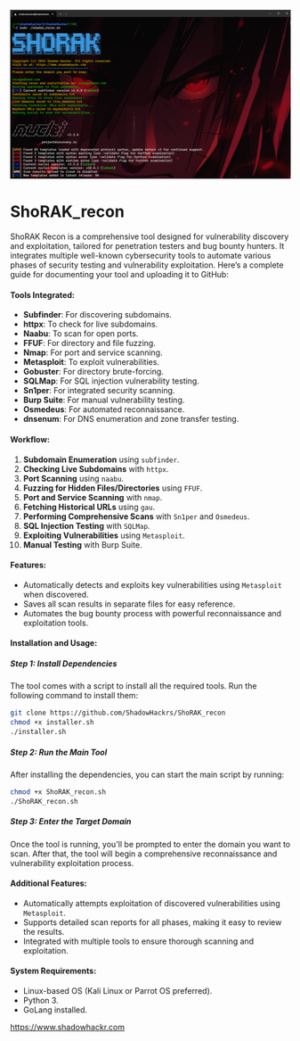 ![imsage alt](https://github.com/ShadowHackrs/ShoRAK_recon/blob/353d34fd869ae51b88acf27cb976fda47ee0115b/Screenshot%202024-10-12%20063411.png)

# ShoRAK_recon
ShoRAK Recon is a comprehensive tool designed for vulnerability discovery and exploitation, tailored for penetration testers and bug bounty hunters. It integrates multiple well-known cybersecurity tools to automate various phases of security testing and vulnerability exploitation.
Here’s a complete guide for documenting your tool and uploading it to GitHub:

#### **Tools Integrated**:
- **Subfinder**: For discovering subdomains.
- **httpx**: To check for live subdomains.
- **Naabu**: To scan for open ports.
- **FFUF**: For directory and file fuzzing.
- **Nmap**: For port and service scanning.
- **Metasploit**: To exploit vulnerabilities.
- **Gobuster**: For directory brute-forcing.
- **SQLMap**: For SQL injection vulnerability testing.
- **Sn1per**: For integrated security scanning.
- **Burp Suite**: For manual vulnerability testing.
- **Osmedeus**: For automated reconnaissance.
- **dnsenum**: For DNS enumeration and zone transfer testing.

#### **Workflow**:
1. **Subdomain Enumeration** using `subfinder`.
2. **Checking Live Subdomains** with `httpx`.
3. **Port Scanning** using `naabu`.
4. **Fuzzing for Hidden Files/Directories** using `FFUF`.
5. **Port and Service Scanning** with `nmap`.
6. **Fetching Historical URLs** using `gau`.
7. **Performing Comprehensive Scans** with `Sn1per` and `Osmedeus`.
8. **SQL Injection Testing** with `SQLMap`.
9. **Exploiting Vulnerabilities** using `Metasploit`.
10. **Manual Testing** with Burp Suite.

#### **Features**:
- Automatically detects and exploits key vulnerabilities using `Metasploit` when discovered.
- Saves all scan results in separate files for easy reference.
- Automates the bug bounty process with powerful reconnaissance and exploitation tools.

#### **Installation and Usage**:

##### **Step 1**: Install Dependencies
The tool comes with a script to install all the required tools. Run the following command to install them:
```bash
git clone https://github.com/ShadowHackrs/ShoRAK_recon
chmod +x installer.sh
./installer.sh
```

##### **Step 2**: Run the Main Tool
After installing the dependencies, you can start the main script by running:
```bash
chmod +x ShoRAK_recon.sh
./ShoRAK_recon.sh
```

##### **Step 3**: Enter the Target Domain
Once the tool is running, you'll be prompted to enter the domain you want to scan. After that, the tool will begin a comprehensive reconnaissance and vulnerability exploitation process.

#### **Additional Features**:
- Automatically attempts exploitation of discovered vulnerabilities using `Metasploit`.
- Supports detailed scan reports for all phases, making it easy to review the results.
- Integrated with multiple tools to ensure thorough scanning and exploitation.

#### **System Requirements**:
- Linux-based OS (Kali Linux or Parrot OS preferred).
- Python 3.
- GoLang installed.


https://www.shadowhackr.com
